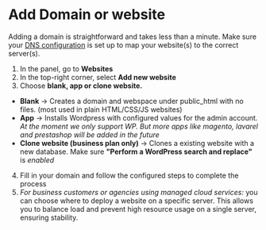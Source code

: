 # Add Domain or website

Adding a domain is straightforward and takes less than a minute. Make sure your [DNS configuration](#) is set up to map your website(s) to the correct server(s).

1. In the panel, go to **Websites**
2. In the top-right corner, select **Add new website**
3. Choose **blank, app or clone website.**
   
- **Blank** → Creates a domain and webspace under public_html with no files. (most used in plain HTML/CSS/JS websites)
- **App** → Installs Wordpress with configured values for the admin account. *At the moment we only support WP. But more apps like magento, lavarel and prestashop will be added in the future*
- **Clone website (business plan only)** → Clones a existing website with a new database. Make sure **"Perform a WordPress search and replace"** is *enabled*
  
4. Fill in your domain and follow the configured steps to complete the process
5. *For business customers or agencies using managed cloud services:* you can choose where to deploy a website on a specific server.
This allows you to balance load and prevent high resource usage on a single server, ensuring stability.
